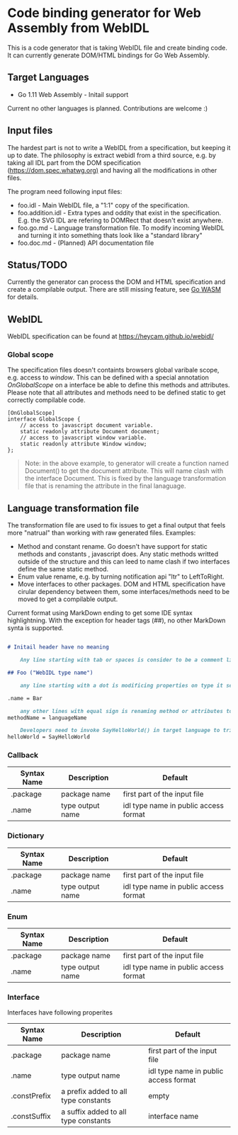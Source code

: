 
# Code binding generator for Web Assembly from WebIDL

This is a code generator that is taking WebIDL file and create binding code.
It can currently generate DOM/HTML bindings for Go Web Assembly.

## Target Languages

* Go 1.11 Web Assembly - Initail support

Current no other languages is planned. Contributions are welcome :)

## Input files

The hardest part is not to write a WebIDL from a specification, but keeping it up to date. The philosophy is extract webidl from a third source, e.g. by taking all IDL part from the DOM specification (<https://dom.spec.whatwg.org)> and having all the modifications in other files.

The program need following input files:

* foo.idl - Main WebIDL file, a "1:1" copy of the specification.
* foo.addition.idl - Extra types and oddity that exist in the specification. E.g. the SVG IDL are refering to DOMRect that doesn't exist anywhere.
* foo.go.md - Language transformation file. To modify incoming WebIDL and turning it into something thats look like a "standard library"
* foo.doc.md - (Planned) API documentation file

## Status/TODO

Currently the generator can process the DOM and HTML specification and create a compilable output. There are still missing feature, see [Go WASM](gowasm.md) for details.

## WebIDL

WebIDL specification can be found at <https://heycam.github.io/webidl/>

### Global scope

The specification files doesn't containts browsers global varibale scope, e.g. access to _window_. This can be defined with a special annotation _OnGlobalScope_ on a interface be able to define this methods and attributes. Please note that all attributes and methods need to be defined static to get correctly compilable code.

```webidl
[OnGlobalScope]
interface GlobalScope {
    // access to javascript document variable.
    static readonly attribute Document document;
    // access to javascript window variable.
    static readonly attribute Window window;
};
```

> Note: in the above example, to generator will create a function named Document() to get the document attribute. This will name clash with the interface Document. This is fixed by the language transformation file that is renaming the attribute in the final lanaguage.

## Language transformation file

The transformation file are used to fix issues to get a final output that feels more "natrual" than working with raw generated files. Examples:

* Method and constant rename. Go doesn't have support for static methods and constants , javascript does. Any static methods writted outside of the structure and this can leed to name clash if two interfaces define the same static method.
* Enum value rename, e.g. by turning notification api "ltr" to LeftToRight.
* Move interfaces to other packages. DOM and HTML specification have cirular dependency between them, some interfaces/methods need to be moved to get a compilable output.

Current format using MarkDown ending to get some IDE syntax highlightning. With the exception for header tags (##), no other MarkDown synta is supported.

```markdown

# Initail header have no meaning

    Any line starting with tab or spaces is consider to be a comment line

## Foo ("WebIDL type name")

    any line starting with a dot is modificing properties on type it self, e.g. rename the type to Bar

.name = Bar

    any other lines with equal sign is renaming method or attributes to target lanaguage name.
methodName = languageName

    Developers need to invoke SayHelloWorld() in target language to trigger helloWorld() in javascript.
helloWorld = SayHelloWorld

```

### Callback

|Syntax Name|Description|Default|
|-----------|-----------|-------|
|.package|package name|first part of the input file|
|.name|type output name|idl type name in public access format|

### Dictionary

|Syntax Name|Description|Default|
|-----------|-----------|-------|
|.package|package name|first part of the input file|
|.name|type output name|idl type name in public access format|

### Enum

|Syntax Name|Description|Default|
|-----------|-----------|-------|
|.package|package name|first part of the input file|
|.name|type output name|idl type name in public access format|

### Interface

Interfaces have following properites

|Syntax Name|Description|Default|
|-----------|-----------|-------|
|.package|package name|first part of the input file|
|.name|type output name|idl type name in public access format|
|.constPrefix|a prefix added to all type constants|empty|
|.constSuffix|a suffix added to all type constants|interface name|
